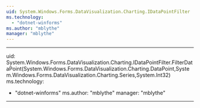 ```yaml
---
uid: System.Windows.Forms.DataVisualization.Charting.IDataPointFilter
ms.technology: 
  - "dotnet-winforms"
ms.author: "mblythe"
manager: "mblythe"
---
```


---
uid: System.Windows.Forms.DataVisualization.Charting.IDataPointFilter.FilterDataPoint(System.Windows.Forms.DataVisualization.Charting.DataPoint,System.Windows.Forms.DataVisualization.Charting.Series,System.Int32)
ms.technology: 
  - "dotnet-winforms"
ms.author: "mblythe"
manager: "mblythe"
---

